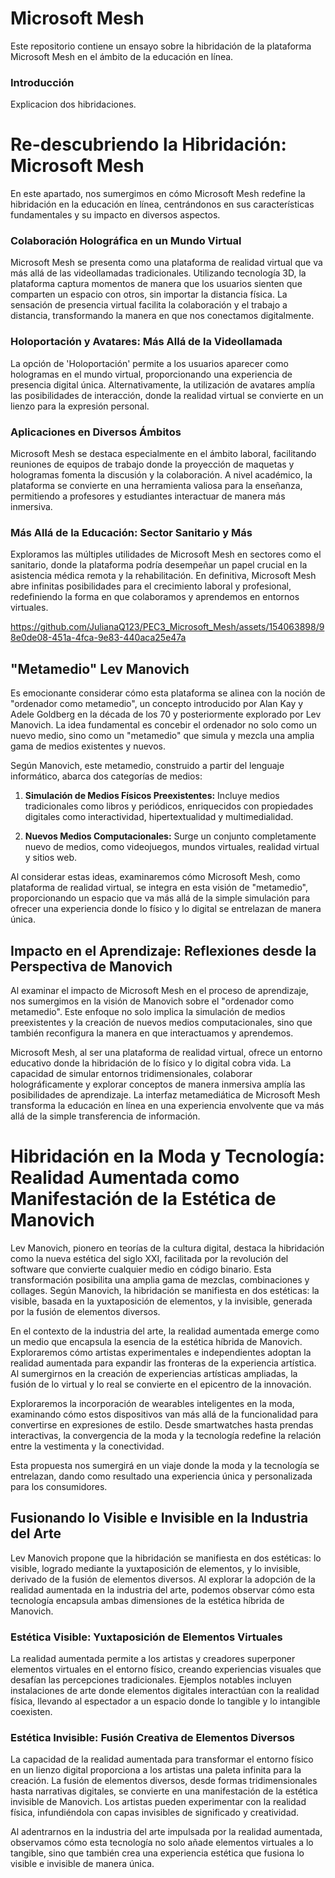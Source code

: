 # Microsoft Mesh
Este repositorio contiene un ensayo sobre la hibridación de la plataforma Microsoft Mesh en el ámbito de la educación en línea. 
### Introducción
Explicacion dos hibridaciones.
# Re-descubriendo la Hibridación: Microsoft Mesh

En este apartado, nos sumergimos en cómo Microsoft Mesh redefine la hibridación en la educación en línea, centrándonos en sus características fundamentales y su impacto en diversos aspectos.

### Colaboración Holográfica en un Mundo Virtual

Microsoft Mesh se presenta como una plataforma de realidad virtual que va más allá de las videollamadas tradicionales. Utilizando tecnología 3D, la plataforma captura momentos de manera que los usuarios sienten que comparten un espacio con otros, sin importar la distancia física. La sensación de presencia virtual facilita la colaboración y el trabajo a distancia, transformando la manera en que nos conectamos digitalmente.

### Holoportación y Avatares: Más Allá de la Videollamada

La opción de 'Holoportación' permite a los usuarios aparecer como hologramas en el mundo virtual, proporcionando una experiencia de presencia digital única. Alternativamente, la utilización de avatares amplía las posibilidades de interacción, donde la realidad virtual se convierte en un lienzo para la expresión personal.

### Aplicaciones en Diversos Ámbitos

Microsoft Mesh se destaca especialmente en el ámbito laboral, facilitando reuniones de equipos de trabajo donde la proyección de maquetas y hologramas fomenta la discusión y la colaboración. A nivel académico, la plataforma se convierte en una herramienta valiosa para la enseñanza, permitiendo a profesores y estudiantes interactuar de manera más inmersiva.

### Más Allá de la Educación: Sector Sanitario y Más

Exploramos las múltiples utilidades de Microsoft Mesh en sectores como el sanitario, donde la plataforma podría desempeñar un papel crucial en la asistencia médica remota y la rehabilitación. En definitiva, Microsoft Mesh abre infinitas posibilidades para el crecimiento laboral y profesional, redefiniendo la forma en que colaboramos y aprendemos en entornos virtuales.


https://github.com/JulianaQ123/PEC3_Microsoft_Mesh/assets/154063898/98e0de08-451a-4fca-9e83-440aca25e47a


## "Metamedio" Lev Manovich

Es emocionante considerar cómo esta plataforma se alinea con la noción de "ordenador como metamedio", un concepto introducido por Alan Kay y Adele Goldberg en la década de los 70 y posteriormente explorado por Lev Manovich. La idea fundamental es concebir el ordenador no solo como un nuevo medio, sino como un "metamedio" que simula y mezcla una amplia gama de medios existentes y nuevos.

Según Manovich, este metamedio, construido a partir del lenguaje informático, abarca dos categorías de medios:

1. **Simulación de Medios Físicos Preexistentes:** Incluye medios tradicionales como libros y periódicos, enriquecidos con propiedades digitales como interactividad, hipertextualidad y multimedialidad.

2. **Nuevos Medios Computacionales:** Surge un conjunto completamente nuevo de medios, como videojuegos, mundos virtuales, realidad virtual y sitios web.

Al considerar estas ideas, examinaremos cómo Microsoft Mesh, como plataforma de realidad virtual, se integra en esta visión de "metamedio", proporcionando un espacio que va más allá de la simple simulación para ofrecer una experiencia donde lo físico y lo digital se entrelazan de manera única.

## Impacto en el Aprendizaje: Reflexiones desde la Perspectiva de Manovich

Al examinar el impacto de Microsoft Mesh en el proceso de aprendizaje, nos sumergimos en la visión de Manovich sobre el "ordenador como metamedio". Este enfoque no solo implica la simulación de medios preexistentes y la creación de nuevos medios computacionales, sino que también reconfigura la manera en que interactuamos y aprendemos.

Microsoft Mesh, al ser una plataforma de realidad virtual, ofrece un entorno educativo donde la hibridación de lo físico y lo digital cobra vida. La capacidad de simular entornos tridimensionales, colaborar holográficamente y explorar conceptos de manera inmersiva amplía las posibilidades de aprendizaje. La interfaz metamediática de Microsoft Mesh transforma la educación en línea en una experiencia envolvente que va más allá de la simple transferencia de información.

# Hibridación en la Moda y Tecnología: Realidad Aumentada como Manifestación de la Estética de Manovich

Lev Manovich, pionero en teorías de la cultura digital, destaca la hibridación como la nueva estética del siglo XXI, facilitada por la revolución del software que convierte cualquier medio en código binario. Esta transformación posibilita una amplia gama de mezclas, combinaciones y collages. Según Manovich, la hibridación se manifiesta en dos estéticas: la visible, basada en la yuxtaposición de elementos, y la invisible, generada por la fusión de elementos diversos.

En el contexto de la industria del arte, la realidad aumentada emerge como un medio que encapsula la esencia de la estética híbrida de Manovich. Exploraremos cómo artistas experimentales e independientes adoptan la realidad aumentada para expandir las fronteras de la experiencia artística. Al sumergirnos en la creación de experiencias artísticas ampliadas, la fusión de lo virtual y lo real se convierte en el epicentro de la innovación.

Exploraremos la incorporación de wearables inteligentes en la moda, examinando cómo estos dispositivos van más allá de la funcionalidad para convertirse en expresiones de estilo. Desde smartwatches hasta prendas interactivas, la convergencia de la moda y la tecnología redefine la relación entre la vestimenta y la conectividad.

Esta propuesta nos sumergirá en un viaje donde la moda y la tecnología se entrelazan, dando como resultado una experiencia única y personalizada para los consumidores.

## Fusionando lo Visible e Invisible en la Industria del Arte

Lev Manovich propone que la hibridación se manifiesta en dos estéticas: lo visible, logrado mediante la yuxtaposición de elementos, y lo invisible, derivado de la fusión de elementos diversos. Al explorar la adopción de la realidad aumentada en la industria del arte, podemos observar cómo esta tecnología encapsula ambas dimensiones de la estética híbrida de Manovich.

### Estética Visible: Yuxtaposición de Elementos Virtuales

La realidad aumentada permite a los artistas y creadores superponer elementos virtuales en el entorno físico, creando experiencias visuales que desafían las percepciones tradicionales. Ejemplos notables incluyen instalaciones de arte donde elementos digitales interactúan con la realidad física, llevando al espectador a un espacio donde lo tangible y lo intangible coexisten.

### Estética Invisible: Fusión Creativa de Elementos Diversos

La capacidad de la realidad aumentada para transformar el entorno físico en un lienzo digital proporciona a los artistas una paleta infinita para la creación. La fusión de elementos diversos, desde formas tridimensionales hasta narrativas digitales, se convierte en una manifestación de la estética invisible de Manovich. Los artistas pueden experimentar con la realidad física, infundiéndola con capas invisibles de significado y creatividad.

Al adentrarnos en la industria del arte impulsada por la realidad aumentada, observamos cómo esta tecnología no solo añade elementos virtuales a lo tangible, sino que también crea una experiencia estética que fusiona lo visible e invisible de manera única.
